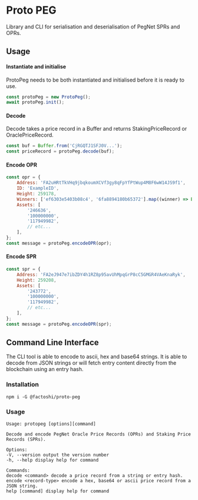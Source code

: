 # Proto PEG

Library and CLI for serialisation and deserialisation of PegNet SPRs and OPRs.

## Usage

#### Instantiate and initialise

ProtoPeg needs to be both instantiated and initialised before it is ready to use.

```javascript
const protoPeg = new ProtoPeg();
await protoPeg.init();
```

#### Decode

Decode takes a price record in a Buffer and returns StakingPriceRecord or OraclePriceRecord.

```javascript
const buf = Buffer.from('CjRGQTJ1SFJ0V...');
const priceRecord = protoPeg.decode(buf);
```

#### Encode OPR

```javascript
const opr = {
    Address: 'FA2uHRtTkVHq9jbqkoumXCVf3gy8qFpYfPtWup4M8F6wW14JS9f1',
    ID: 'ExampleID',
    Height: 259178,
    Winners: ['ef6303e5403b08c4', '6fa8894180b65372'].map((winner) => Buffer.from(winner, 'hex')),
    Assets: [
        '246636',
        '100000000',
        '117949982',
        // etc...
    ],
};
const message = protoPeg.encodeOPR(opr);
```

#### Encode SPR

```javascript
const spr = {
    Address: 'FA2eJ947e7ibZDY4h1RZ8p95avUhMpqGrP8cC5GMGR4VAeKnaRyk',
    Height: 259208,
    Assets: [
        '243772',
        '100000000',
        '117949982',
        // etc...
    ],
};
const message = protoPeg.encodeOPR(spr);
```

## Command Line Interface

The CLI tool is able to encode to ascii, hex and base64 strings. It is able to decode from JSON strings or will fetch entry content directly
from the blockchain using an entry hash.

### Installation

```
npm i -G @factoshi/proto-peg
```

### Usage

```
Usage: protopeg [options][command]

Decode and encode PegNet Oracle Price Records (OPRs) and Staking Price Records (SPRs).

Options:
-V, --version output the version number
-h, --help display help for command

Commands:
decode <command> decode a price record from a string or entry hash.
encode <record-type> encode a hex, base64 or ascii price record from a JSON string.
help [command] display help for command
```
